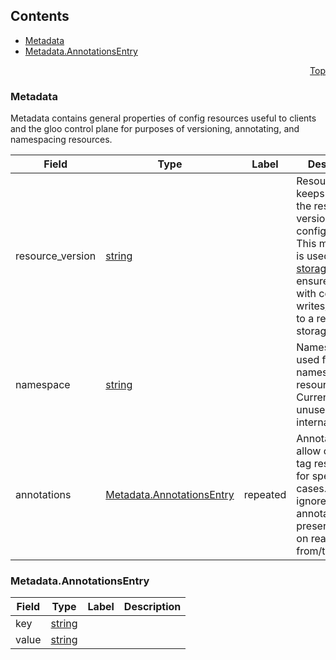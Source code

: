 <a name="top"/>

## Contents
  - [Metadata](#v1.Metadata)
  - [Metadata.AnnotationsEntry](#v1.Metadata.AnnotationsEntry)



<a name="metadata"/>
<p align="right"><a href="#top">Top</a></p>




<a name="v1.Metadata"/>

### Metadata
Metadata contains general properties of config resources useful to clients and the gloo control plane for purposes of versioning, annotating, and namespacing resources.


| Field | Type | Label | Description |
| ----- | ---- | ----- | ----------- |
| resource_version | [string](#string) |  | ResourceVersion keeps track of the resource version of a config resource. This mechanism is used by [gloo-storage](TODO) to ensure safety with concurrent writes/updates to a resource in storage. |
| namespace | [string](#string) |  | Namespace is used for the namespacing of resources. Currently unused by gloo internally. |
| annotations | [Metadata.AnnotationsEntry](#v1.Metadata.AnnotationsEntry) | repeated | Annotations allow clients to tag resources for special use cases. gloo ignores annotations but preserved them on read/write from/to storage. |






<a name="v1.Metadata.AnnotationsEntry"/>

### Metadata.AnnotationsEntry



| Field | Type | Label | Description |
| ----- | ---- | ----- | ----------- |
| key | [string](#string) |  |  |
| value | [string](#string) |  |  |





 

 

 

